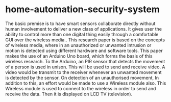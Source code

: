 # home-automation-security-system
The basic premise is to have smart sensors collaborate directly without human involvement to deliver a new class of applications.  It gives user the ability to control more than one digital thing easily through a comfortable GUI over the wireless media.. This research paper is based on the concepts of wireless media, where in an unauthorized or unwanted intrusion or motion is detected using different hardware and software tools. This paper makes the use of an Arduino Uno board, which forms the basis of this wireless research. To the Arduino, an PIR sensor that detects the movement of a person is used in unison. This will be used to send and receive video.  A video would be transmit to the receiver whenever an unwanted movement is detected by the sensor. On detection of an unauthorised movement, In addition to this, an effort would be made to use a Wireless module also. This Wireless module is used to connect to the wireless in order to send and receive the data. Then it is displayed on LCD TV (television).

